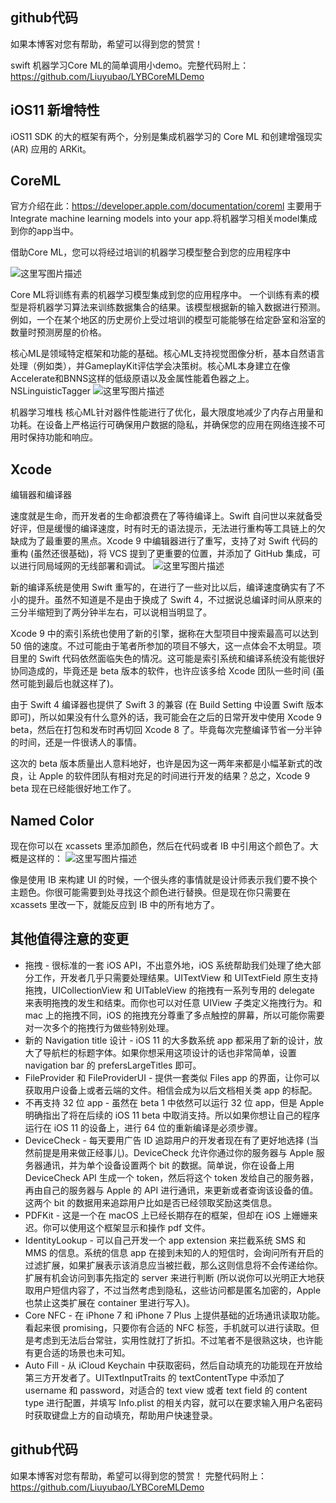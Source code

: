 github代码
--------

如果本博客对您有帮助，希望可以得到您的赞赏！

swift 机器学习Core ML的简单调用小demo。完整代码附上：
https://github.com/Liuyubao/LYBCoreMLDemo

## iOS11 新增特性 ##
iOS11 SDK 的大的框架有两个，分别是集成机器学习的 Core ML 和创建增强现实 (AR) 应用的 ARKit。

## CoreML ##
官方介绍在此：https://developer.apple.com/documentation/coreml
主要用于Integrate machine learning models into your app.将机器学习相关model集成到你的app当中。

借助Core ML，您可以将经过培训的机器学习模型整合到您的应用程序中

![这里写图片描述](https://docs-assets.developer.apple.com/published/72e22672fd/c35ebf2d-ee94-4448-8fae-16420e7cc4ed.png)

Core ML将训练有素的机器学习模型集成到您的应用程序中。
一个训练有素的模型是将机器学习算法来训练数据集合的结果。该模型根据新的输入数据进行预测。例如，一个在某个地区的历史房价上受过培训的模型可能能够在给定卧室和浴室的数量时预测房屋的价格。

核心ML是领域特定框架和功能的基础。核心ML支持视觉图像分析，基本自然语言处理（例如类），并GameplayKit评估学会决策树。核心ML本身建立在像Accelerate和BNNS这样的低级原语以及金属性能着色器之上。NSLinguisticTagger
![这里写图片描述](https://docs-assets.developer.apple.com/published/bc34b3e6c2/db81e861-1e06-4d14-8915-90707d9b114c.png)

机器学习堆栈
核心ML针对器件性能进行了优化，最大限度地减少了内存占用量和功耗。在设备上严格运行可确保用户数据的隐私，并确保您的应用在网络连接不可用时保持功能和响应。


Xcode
-----

编辑器和编译器

速度就是生命，而开发者的生命都浪费在了等待编译上。Swift 自问世以来就备受好评，但是缓慢的编译速度，时有时无的语法提示，无法进行重构等工具链上的欠缺成为了最重要的黑点。Xcode 9 中编辑器进行了重写，支持了对 Swift 代码的重构 (虽然还很基础)，将 VCS 提到了更重要的位置，并添加了 GitHub 集成，可以进行同局域网的无线部署和调试。
![这里写图片描述](https://onevcat.com/assets/images/2017/xcode-git.png)

新的编译系统是使用 Swift 重写的，在进行了一些对比以后，编译速度确实有了不小的提升。虽然不知道是不是由于换成了 Swift 4，不过据说总编译时间从原来的三分半缩短到了两分钟半左右，可以说相当明显了。

Xcode 9 中的索引系统也使用了新的引擎，据称在大型项目中搜索最高可以达到 50 倍的速度。不过可能由于笔者所参加的项目不够大，这一点体会不太明显。项目里的 Swift 代码依然面临失色的情况。这可能是索引系统和编译系统没有能很好协同造成的，毕竟还是 beta 版本的软件，也许应该多给 Xcode 团队一些时间 (虽然可能到最后也就这样了)。

由于 Swift 4 编译器也提供了 Swift 3 的兼容 (在 Build Setting 中设置 Swift 版本即可)，所以如果没有什么意外的话，我可能会在之后的日常开发中使用 Xcode 9 beta，然后在打包和发布时再切回 Xcode 8 了。毕竟每次完整编译节省一分半钟的时间，还是一件很诱人的事情。

这次的 beta 版本质量出人意料地好，也许是因为这一两年来都是小幅革新式的改良，让 Apple 的软件团队有相对充足的时间进行开发的结果？总之，Xcode 9 beta 现在已经能很好地工作了。

Named Color
-----------

现在你可以在 xcassets 里添加颜色，然后在代码或者 IB 中引用这个颜色了。大概是这样的：
![这里写图片描述](https://onevcat.com/assets/images/2017/named-colors.png)

像是使用 IB 来构建 UI 的时候，一个很头疼的事情就是设计师表示我们要不换个主题色。你很可能需要到处寻找这个颜色进行替换。但是现在你只需要在 xcassets 里改一下，就能反应到 IB 中的所有地方了。


其他值得注意的变更
---------

- 拖拽 - 很标准的一套 iOS API，不出意外地，iOS 系统帮助我们处理了绝大部分工作，开发者几乎只需要处理结果。UITextView
和 UITextField 原生支持拖拽，UICollectionView 和 UITableView 的拖拽有一系列专用的
delegate 来表明拖拽的发生和结束。而你也可以对任意 UIView 子类定义拖拽行为。和 mac 上的拖拽不同，iOS
的拖拽充分尊重了多点触控的屏幕，所以可能你需要对一次多个的拖拽行为做些特别处理。
- 新的 Navigation title 设计 - iOS 11 的大多数系统 app
都采用了新的设计，放大了导航栏的标题字体。如果你想采用这项设计的话也非常简单，设置 navigation bar 的
prefersLargeTitles 即可。
- FileProvider 和 FileProviderUI - 提供一套类似 Files app
的界面，让你可以获取用户设备上或者云端的文件。相信会成为以后文档相关类 app 的标配。
- 不再支持 32 位 app - 虽然在 beta 1 中依然可以运行 32 位 app，但是 Apple 明确指出了将在后续的 iOS
11 beta 中取消支持。所以如果你想让自己的程序运行在 iOS 11 的设备上，进行 64 位的重新编译是必须步骤。
- DeviceCheck - 每天要用广告 ID 追踪用户的开发者现在有了更好地选择 (当然前提是用来做正经事儿)。DeviceCheck
允许你通过你的服务器与 Apple 服务器通讯，并为单个设备设置两个 bit 的数据。简单说，你在设备上用 DeviceCheck API
生成一个 token，然后将这个 token 发给自己的服务器，再由自己的服务器与 Apple 的 API
进行通讯，来更新或者查询该设备的值。这两个 bit 的数据用来追踪用户比如是否已经领取奖励这类信息。
- PDFKit - 这是一个在 macOS 上已经长期存在的框架，但却在 iOS 上姗姗来迟。你可以使用这个框架显示和操作 pdf 文件。
- IdentityLookup - 可以自己开发一个 app extension 来拦截系统 SMS 和 MMS 的信息。系统的信息 app
在接到未知的人的短信时，会询问所有开启的过滤扩展，如果扩展表示该消息应当被拦截，那么这则信息将不会传递给你。扩展有机会访问到事先指定的
server 来进行判断 (所以说你可以光明正大地获取用户短信内容了，不过当然考虑到隐私，这些访问都是匿名加密的，Apple
也禁止这类扩展在 container 里进行写入)。
- Core NFC - 在 iPhone 7 和 iPhone 7 Plus 上提供基础的近场通讯读取功能。看起来很
promising，只要你有合适的 NFC
标签，手机就可以进行读取。但是考虑到无法后台常驻，实用性就打了折扣。不过笔者不是很熟这块，也许能有更合适的场景也未可知。
- Auto Fill - 从 iCloud Keychain
中获取密码，然后自动填充的功能现在开放给第三方开发者了。UITextInputTraits 的 textContentType 中添加了
username 和 password，对适合的 text view 或者 text field 的 content type
进行配置，并填写 Info.plist 的相关内容，就可以在要求输入用户名密码时获取键盘上方的自动填充，帮助用户快速登录。


github代码
--------

如果本博客对您有帮助，希望可以得到您的赞赏！
完整代码附上：https://github.com/Liuyubao/LYBCoreMLDemo
